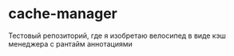 # cache-manager
Тестовый репозиторий, где я изобретаю велосипед в виде кэш менеджера с рантайм аннотациями
